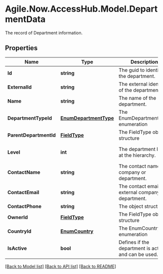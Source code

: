 # Agile.Now.AccessHub.Model.DepartmentData
The record of Department information.

## Properties

Name | Type | Description | Notes
------------ | ------------- | ------------- | -------------
**Id** | **string** | The guid to identify the department. | [optional] 
**ExternalId** | **string** | The external identifier of the department. | [optional] 
**Name** | **string** | The name of the department. | 
**DepartmentTypeId** | [**EnumDepartmentType**](EnumDepartmentType.md) | The EnumDepartmentType enumeration | 
**ParentDepartmentId** | [**FieldType**](FieldType.md) | The FieldType object structure | [optional] 
**Level** | **int** | The department level at the hierarchy. | [optional] [default to 0]
**ContactName** | **string** | The contact name of company or department. | [optional] 
**ContactEmail** | **string** | The contact email of external company or department. | [optional] 
**ContactPhone** | **string** | The  object structure | [optional] 
**OwnerId** | [**FieldType**](FieldType.md) | The FieldType object structure | [optional] 
**CountryId** | [**EnumCountry**](EnumCountry.md) | The EnumCountry enumeration | [optional] 
**IsActive** | **bool** | Defines if the department is active and can be used. | [default to false]

[[Back to Model list]](../../README.md#documentation-for-models) [[Back to API list]](../../README.md#documentation-for-api-endpoints) [[Back to README]](../../README.md)

